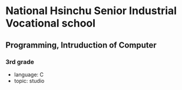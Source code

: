 # National Hsinchu Senior Industrial Vocational school
## Programming, Intruduction of Computer
### 3rd grade 
- language: C
- topic: studio
